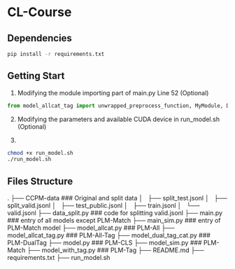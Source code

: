 # CL-Course

## Dependencies

```bash
pip install -r requirements.txt
```

## Getting Start

1. Modifying the module importing part of main.py Line 52 (Optional)
```python
from model_allcat_tag import unwrapped_preprocess_function, MyModule, DataCollatorForMultipleChoice, MyTokenizer, MyOptimizer
```

2. Modifying the parameters and available CUDA device in run_model.sh (Optional)

3. 
```bash
chmod +x run_model.sh
./run_model.sh
```

## Files Structure
.
├── CCPM-data ### Original and split data
│   ├── split_test.jsonl
│   ├── split_valid.jsonl
│   ├── test_public.jsonl
│   ├── train.jsonl
│   └── valid.jsonl
├── data_split.py ### code for splitting valid.jsonl
├── main.py ### entry of all models except PLM-Match
├── main_sim.py ### entry of PLM-Match model
├── model_allcat.py ### PLM-All
├── model_allcat_tag.py ### PLM-All-Tag
├── model_dual_tag_cat.py ### PLM-DualTag
├── model.py ### PLM-CLS
├── model_sim.py ### PLM-Match
├── model_with_tag.py ### PLM-Tag
├── README.md
├── requirements.txt
├── run_model.sh